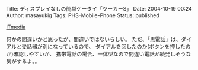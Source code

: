Title: ディスプレイなしの簡単ケータイ「ツーカーS」
Date: 2004-10-19 00:24
Author: masayukig
Tags: PHS-Mobile-Phone
Status: published

[ITmedia](http://www.itmedia.co.jp/mobile/articles/0410/18/news010.html)

何かの間違いかと思ったが、間違いではないらしい。
ただ、「黒電話」は、ダイアルと受話器が別になっているので、
ダイアルを回したのか(ボタンを押したのか)確認しやすいが、
携帯電話の場合、一体型なので間違い電話が続発しそうな気がするよ。。
